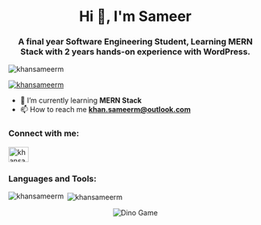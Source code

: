 <h1 align="center">Hi 👋, I'm Sameer</h1>
<h3 align="center">A final year Software Engineering Student, Learning MERN Stack with 2 years hands-on experience with WordPress.</h3>

<p align="left">
 <img src="https://komarev.com/ghpvc/?username=khansameerm&label=Profile%20views&color=0e75b6&style=flat" alt="khansameerm" />
</p>

<p align="left">
 <a href="https://github.com/ryo-ma/github-profile-trophy">
  <img src="https://github-profile-trophy.vercel.app/?username=khansameerm" alt="khansameerm" />
 </a>
</p>

- 🌱 I’m currently learning **MERN Stack**  
- 📫 How to reach me **khan.sameerm@outlook.com**

<h3 align="left">Connect with me:</h3>
<p align="left">
<a href="https://linkedin.com/in/khansameerm" target="blank">
  <img align="center" src="https://raw.githubusercontent.com/rahuldkjain/github-profile-readme-generator/master/src/images/icons/Social/linked-in-alt.svg" alt="khansameerm" height="30" width="40" />
</a>
</p>

<h3 align="left">Languages and Tools:</h3>
<p align="left">
 <!-- Keep your existing tech stack icons here -->
</p>

<p><img align="left" src="https://github-readme-stats.vercel.app/api/top-langs?username=khansameerm&show_icons=true&locale=en&layout=compact" alt="khansameerm" /></p>

<p>&nbsp;<img align="center" src="https://github-readme-stats.vercel.app/api?username=khansameerm&show_icons=true&locale=en" alt="khansameerm" /></p>

<!-- 🦖 Dino GIF -->
<p align="center">
 <img src="https://github.com/saadeghi/saadeghi/raw/master/dino.gif" alt="Dino Game" />
</p>
